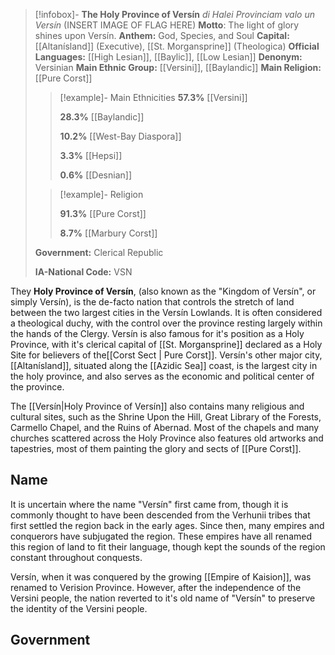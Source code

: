 >[!infobox]- **The Holy Province of Versín**
>*di Halei Provinciam valo un Versín*
>(INSERT IMAGE OF FLAG HERE)
>**Motto**: The light of glory shines upon Versín.
>**Anthem:** God, Species, and Soul
>**Capital:** [[Altanísland]] (Executive), [[St. Morgansprine]] (Theologica)
>**Official Languages:** [[High Lesian]], [[Baylic]], [[Low Lesian]]
>**Denonym:** Versinian
>**Main Ethnic Group:** [[Versini]], [[Baylandic]]
>**Main Religion:** [[Pure Corst]]
>
> > [!example]- Main Ethnicities
> > **57.3%** [[Versini]]
> > 
> > **28.3%** [[Baylandic]]
> > 
> > **10.2%** [[West-Bay Diaspora]]
> > 
> > **3.3%** [[Hepsi]]
> > 
> > **0.6%** [[Desnian]]
>
> > [!example]- Religion
> > 
> > **91.3%** [[Pure Corst]]
> > 
> > **8.7%** [[Marbury Corst]]
> > 
>
> **Government:** Clerical Republic
> 
> **IA-National Code:** VSN

They **Holy Province of Versín**, (also known as the "Kingdom of Versín", or simply Versín), is the de-facto nation that controls the stretch of land between the two largest cities in the Versín Lowlands. It is often considered a theological duchy, with the control over the province resting largely within the hands of the Clergy. Versín is also famous for it's position as a Holy Province, with it's clerical capital of [[St. Morgansprine]] declared as a Holy Site for believers of the[[Corst Sect | Pure Corst]]. Versín's other major city, [[Altanísland]], situated along the [[Azidic Sea]] coast, is the largest city in the holy province, and also serves as the economic and political center of the province.

The [[Versín|Holy Province of Versín]] also contains many religious and cultural sites, such as the Shrine Upon the Hill, Great Library of the Forests, Carmello Chapel, and the Ruins of Abernad. Most of the chapels and many churches scattered across the Holy Province also features old artworks and tapestries, most of them painting the glory and sects of [[Pure Corst]].

## Name
It is uncertain where the name "Versín" first came from, though it is commonly thought to have been descended from the Verhunii tribes that first settled the region back in the early ages. Since then, many empires and conquerors have subjugated the region. These empires have all renamed this region of land to fit their language, though kept the sounds of the region constant throughout conquests.

Versín, when it was conquered by the growing [[Empire of Kaision]], was renamed to Verision Province. However, after the independence of the Versini people, the nation reverted to it's old name of "Versín" to preserve the identity of the Versini people.

## Government